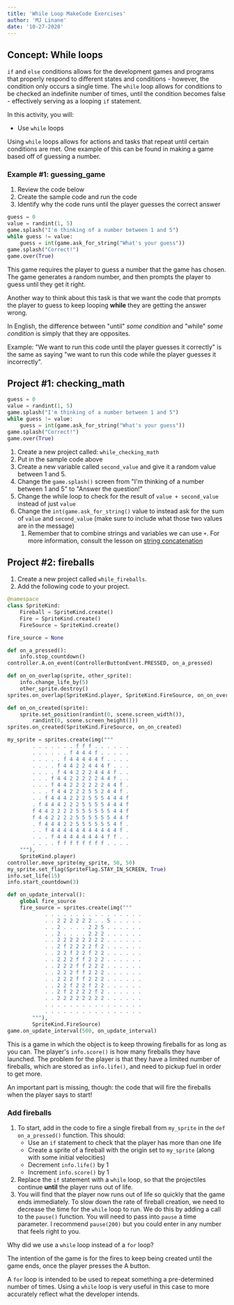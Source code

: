 ```yaml
---
title: 'While Loop MakeCode Exercises'
author: 'MJ Linane'
date: '10-27-2020'
---
```


## Concept: While loops

`if` and `else` conditions allows for the development games and programs that properly respond to different states and conditions - however, the condition only occurs a single time. The `while` loop allows for conditions to be checked an indefinite number of times, until the condition becomes false - effectively serving as a looping `if` statement.

In this activity, you will:

* Use `while` loops

Using `while` loops allows for actions and tasks that repeat until certain conditions are met. One example of this can be found in making a game based off of guessing a number.

### Example #1: guessing_game

1. Review the code below
2. Create the sample code and run the code
3. Identify why the code runs until the player guesses the correct answer

```python
guess = 0
value = randint(1, 5)
game.splash("I'm thinking of a number between 1 and 5")
while guess != value:
    guess = int(game.ask_for_string("What's your guess"))
game.splash("Correct!")
game.over(True)
```

This game requires the player to guess a number that the game has chosen. The game generates a random number, and then prompts the player to guess until they get it right.

Another way to think about this task is that we want the code that prompts the player to guess to keep looping **while** they are getting the answer wrong.

In English, the difference between "until" *some condition* and "while" *some condition* is simply that they are opposites.

Example: "We want to run this code until the player guesses it correctly" is the same as saying "we want to run this code while the player guesses it incorrectly".

## Project #1: checking_math

```python
guess = 0
value = randint(1, 5)
game.splash("I'm thinking of a number between 1 and 5")
while guess != value:
    guess = int(game.ask_for_string("What's your guess"))
game.splash("Correct!")
game.over(True)
```

1. Create a new project called: `while_checking_math`
2. Put in the sample code above
3. Create a new variable called `second_value` and give it a random value between 1 and 5.
4. Change the `game.splash()` screen from "I'm thinking of a number between 1 and 5" to "Answer the question!"
5. Change the while loop to check for the result of `value + second_value` instead of just `value`
6. Change the `int(game.ask_for_string()` value to instead ask for the sum of `value` and `second_value` (make sure to include what those two values are in the message)
   1. Remember that to combine strings and variables we can use `+`. For more information, consult the lesson on
    [string concatenation](/1.programming-fundamentals-with-makecode/02-math-input-type-conversions-concatentation/02-sprites-variables-math.md)

## Project #2: fireballs

1. Create a new project called `while_fireballs`.
2. Add the following code to your project.

```python
@namespace
class SpriteKind:
    Fireball = SpriteKind.create()
    Fire = SpriteKind.create()
    FireSource = SpriteKind.create()

fire_source = None

def on_a_pressed():
    info.stop_countdown()
controller.A.on_event(ControllerButtonEvent.PRESSED, on_a_pressed)

def on_on_overlap(sprite, other_sprite):
    info.change_life_by(5)
    other_sprite.destroy()
sprites.on_overlap(SpriteKind.player, SpriteKind.FireSource, on_on_overlap)

def on_on_created(sprite):
    sprite.set_position(randint(0, scene.screen_width()),
        randint(0, scene.screen_height()))
sprites.on_created(SpriteKind.FireSource, on_on_created)

my_sprite = sprites.create(img("""
        . . . . . . . f f f . . . . . .
        . . . . . . f 4 4 4 f . . . . .
        . . . . . f 4 4 4 4 4 f . . . .
        . . . . f 4 4 2 2 4 4 4 f . . .
        . . . . f 4 4 2 2 2 4 4 4 f . .
        . . . f 4 4 2 2 2 2 2 4 4 f . .
        . . . f 4 4 2 2 2 2 2 2 4 4 f .
        . . . f 4 4 2 2 2 5 5 2 4 4 f .
        . . f 4 4 4 2 2 2 5 5 5 4 4 4 f
        . f 4 4 4 2 2 2 5 5 5 5 4 4 4 f
        f 4 4 2 2 2 2 5 5 5 5 5 5 4 4 f
        f 4 4 2 2 2 2 5 5 5 5 5 5 4 4 f
        . f 4 4 4 2 2 5 5 5 5 5 5 4 f .
        . . f 4 4 4 4 4 4 4 4 4 4 4 f .
        . . . f 4 4 4 4 4 4 4 4 f f . .
        . . . . f f f f f f f f . . . .
    """),
    SpriteKind.player)
controller.move_sprite(my_sprite, 50, 50)
my_sprite.set_flag(SpriteFlag.STAY_IN_SCREEN, True)
info.set_life(15)
info.start_countdown(3)

def on_update_interval():
    global fire_source
    fire_source = sprites.create(img("""
            . . . . . . . . . . . . . . . .
            . . 2 2 2 2 2 2 . . 5 . . . . .
            . . 2 . . . . 2 2 5 . . . . . .
            . . 2 . . . . 2 2 2 . . . . . .
            . . 2 2 2 2 2 2 2 2 . . . . . .
            . . 2 f 2 2 2 2 f 2 . . . . . .
            . . 2 2 f 2 2 f 2 2 . . . . . .
            . . 2 2 2 f f 2 2 2 . . . . . .
            . . 2 2 2 f f 2 2 2 . . . . . .
            . . 2 2 2 f f 2 2 2 . . . . . .
            . . 2 2 2 f f 2 2 2 . . . . . .
            . . 2 2 f 2 2 f 2 2 . . . . . .
            . . 2 f 2 2 2 2 f 2 . . . . . .
            . . 2 2 2 2 2 2 2 2 . . . . . .
            . . . . . . . . . . . . . . . .
            . . . . . . . . . . . . . . . .
        """),
        SpriteKind.FireSource)
game.on_update_interval(500, on_update_interval)
```

This is a game in which the object is to keep throwing fireballs for as long as you can. The player's `info.score()` is how many fireballs they have launched. The problem for the player is that they have a limited number of fireballs, which are stored as `info.life()`, and need to pickup fuel in order to get more.

An important part is missing, though: the code that will fire the fireballs when the player says to start!

### Add fireballs

1. To start, add in the code to fire a single fireball from `my_sprite` in the `def on_a_pressed()` function. This should:
    * Use an `if` statement to check that the player has more than one life
    * Create a sprite of a fireball with the origin set to `my_sprite` (along with some initial velocities)
    * Decrement `info.life()` by 1
    * Increment `info.score()` by 1
2. Replace the `if` statement with a `while` loop, so that the projectiles continue **until** the player runs out of life.
3. You will find that the player now runs out of life so quickly that the game ends immediately. To slow down the rate of fireball creation, we need to decrease the time for the `while` loop to run. We do this by adding a call to the `pause()` function. You will need to pass into `pause` a time parameter. I recommend `pause(200)` but you could enter in any number that feels right to you.

Why did we use a `while` loop instead of a `for` loop?

The intention of the game is for the fires to keep being created until the game ends, once the player presses the A button.

A `for` loop is intended to be used to repeat something a pre-determined number of times. Using a `while` loop is very useful in this case to more accurately reflect what the developer intends.

